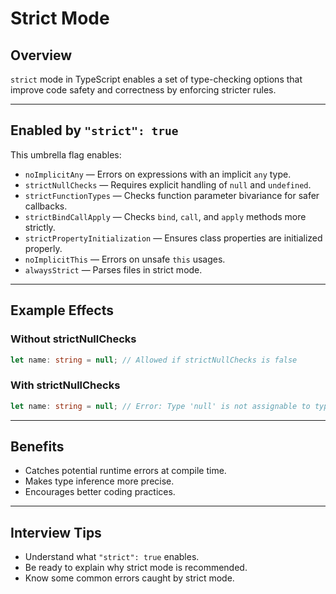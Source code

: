 # Strict Mode

## Overview

`strict` mode in TypeScript enables a set of type-checking options that improve code safety and correctness by enforcing stricter rules.

------

## Enabled by `"strict": true`

This umbrella flag enables:

- `noImplicitAny` — Errors on expressions with an implicit `any` type.
- `strictNullChecks` — Requires explicit handling of `null` and `undefined`.
- `strictFunctionTypes` — Checks function parameter bivariance for safer callbacks.
- `strictBindCallApply` — Checks `bind`, `call`, and `apply` methods more strictly.
- `strictPropertyInitialization` — Ensures class properties are initialized properly.
- `noImplicitThis` — Errors on unsafe `this` usages.
- `alwaysStrict` — Parses files in strict mode.

------

## Example Effects

### Without strictNullChecks

```ts
let name: string = null; // Allowed if strictNullChecks is false
```

### With strictNullChecks

```ts
let name: string = null; // Error: Type 'null' is not assignable to type 'string'
```

------

## Benefits

- Catches potential runtime errors at compile time.
- Makes type inference more precise.
- Encourages better coding practices.

------

## Interview Tips

- Understand what `"strict": true` enables.
- Be ready to explain why strict mode is recommended.
- Know some common errors caught by strict mode.

